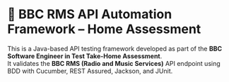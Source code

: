 # 📡 BBC RMS API Automation Framework – Home Assessment

This is a Java-based API testing framework developed as part of the **BBC Software Engineer in Test Take-Home Assessment**.  
It validates the **BBC RMS (Radio and Music Services)** API endpoint using BDD with Cucumber, REST Assured, Jackson, and JUnit.
